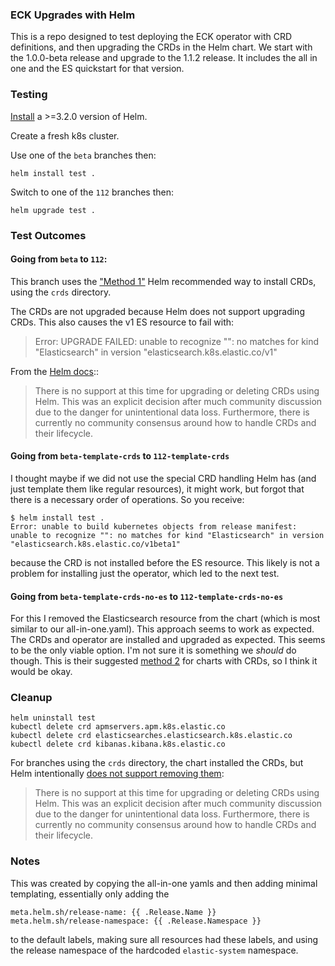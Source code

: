 ### ECK Upgrades with Helm

This is a repo designed to test deploying the ECK operator with CRD definitions, and then upgrading the CRDs in the Helm chart. We start with the 1.0.0-beta release and upgrade to the 1.1.2 release. It includes the all in one and the ES quickstart for that version.

### Testing

[Install](https://helm.sh/docs/intro/install/) a >=3.2.0 version of Helm.

Create a fresh k8s cluster.

Use one of the `beta` branches then:

```
helm install test .
```

Switch to one of the `112` branches then:

```
helm upgrade test .
```

### Test Outcomes

#### Going from `beta` to `112`:

This branch uses the ["Method 1"](https://helm.sh/docs/chart_best_practices/custom_resource_definitions/#method-1-let-helm-do-it-for-you) Helm recommended way to install CRDs, using the `crds` directory. 

The CRDs are not upgraded because Helm does not support upgrading CRDs. This also causes the v1 ES resource to fail with:

>Error: UPGRADE FAILED: unable to recognize "": no matches for kind "Elasticsearch" in version "elasticsearch.k8s.elastic.co/v1"

From the [Helm docs](https://helm.sh/docs/chart_best_practices/custom_resource_definitions/)::
>There is no support at this time for upgrading or deleting CRDs using Helm. This was an explicit decision after much community discussion due to the danger for unintentional data loss. Furthermore, there is currently no community consensus around how to handle CRDs and their lifecycle.

#### Going from `beta-template-crds` to `112-template-crds`

I thought maybe if we did not use the special CRD handling Helm has (and just template them like regular resources), it might work, but forgot that there is a necessary order of operations. So you receive:

```
$ helm install test .
Error: unable to build kubernetes objects from release manifest: unable to recognize "": no matches for kind "Elasticsearch" in version "elasticsearch.k8s.elastic.co/v1beta1"
```

because the CRD is not installed before the ES resource. This likely is not a problem for installing just the operator, which led to the next test.

#### Going from `beta-template-crds-no-es` to `112-template-crds-no-es`

For this I removed the Elasticsearch resource from the chart (which is most similar to our all-in-one.yaml). This approach seems to work as expected. The CRDs and operator are installed and upgraded as expected. This seems to be the only viable option. I'm not sure it is something we *should* do though. This is their suggested [method 2](https://helm.sh/docs/chart_best_practices/custom_resource_definitions/#method-2-separate-charts) for charts with CRDs, so I think it would be okay.


### Cleanup

```
helm uninstall test
kubectl delete crd apmservers.apm.k8s.elastic.co
kubectl delete crd elasticsearches.elasticsearch.k8s.elastic.co
kubectl delete crd kibanas.kibana.k8s.elastic.co
```

For branches using the `crds` directory, the chart installed the CRDs, but Helm intentionally [does not support removing them](https://helm.sh/docs/chart_best_practices/custom_resource_definitions/):

>There is no support at this time for upgrading or deleting CRDs using Helm. This was an explicit decision after much community discussion due to the danger for unintentional data loss. Furthermore, there is currently no community consensus around how to handle CRDs and their lifecycle.


### Notes

This was created by copying the all-in-one yamls and then adding minimal templating, essentially only adding the

```
meta.helm.sh/release-name: {{ .Release.Name }}
meta.helm.sh/release-namespace: {{ .Release.Namespace }}
```

to the default labels, making sure all resources had these labels, and using the release namespace of the hardcoded `elastic-system` namespace.
